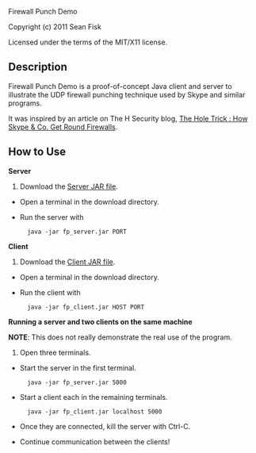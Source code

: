 Firewall Punch Demo

Copyright (c) 2011 Sean Fisk

Licensed under the terms of the MIT/X11 license.

Description
-----------

Firewall Punch Demo is a proof-of-concept Java client and server to illustrate the UDP firewall punching technique used by Skype and similar programs.

It was inspired by an article on The H Security blog, [The Hole Trick : How Skype & Co. Get Round Firewalls](http://www.h-online.com/security/features/How-Skype-Co-get-round-firewalls-747197.html).

How to Use
----------

**Server**

1. Download the [Server JAR file](http://sourceforge.net/projects/firewallpunch/files/1.3/fp_server.jar/download).
- Open a terminal in the download directory.
- Run the server with

        java -jar fp_server.jar PORT

**Client**

1. Download the [Client JAR file](http://sourceforge.net/projects/firewallpunch/files/1.3/fp_client.jar/download).
- Open a terminal in the download directory.
- Run the client with

        java -jar fp_client.jar HOST PORT

**Running a server and two clients on the same machine**

**NOTE**: This does not really demonstrate the real use of the program.

1. Open three terminals.
- Start the server in the first terminal.

        java -jar fp_server.jar 5000

- Start a client each in the remaining terminals.

        java -jar fp_client.jar localhost 5000

- Once they are connected, kill the server with Ctrl-C.
- Continue communication between the clients!
